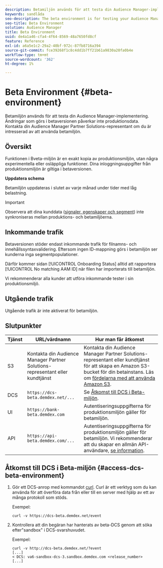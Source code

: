 ```yaml
---
description: Betamiljön används för att testa din Audience Manager-implementering. Ändringar som görs i betaversionen påverkar inte produktionsdata. Kontakta din Audience Manager Partner Solutions-representant om du är intresserad av att använda betamiljön.
keywords: sandlåda
seo-description: The beta environment is for testing your Audience Manager implementation. Changes made in beta do not affect production data. Contact your Audience Manager Partner Solutions representative if you're interested in using the beta environment.
seo-title: Beta Environment
solution: Audience Manager
title: Beta Environment
uuid: de4a1a46-cfa4-4f64-8569-48a7650fd8cf
feature: Reference
exl-id: a6a5e1c2-29a2-40bf-972c-87fb8716a394
source-git-commit: fce39268f1c8c4dd1b7ff21b61a9830a20fa0b4e
workflow-type: tm+mt
source-wordcount: '362'
ht-degree: 1%

---
```


# Beta Environment {#beta-environment}

Betamiljön används för att testa din Audience Manager-implementering. Ändringar som görs i betaversionen påverkar inte produktionsdata. Kontakta din Audience Manager Partner Solutions-representant om du är intresserad av att använda betamiljön.

## Översikt

Funktionen i Bveta-miljön är en exakt kopia av produktionsmiljön, utan några experimentella eller osläppliga funktioner. Dina inloggningsuppgifter från produktionsmiljön är giltiga i betaversionen.

**Uppdatera schema**

Betamiljön uppdateras i slutet av varje månad under tider med låg belastning.

>[!IMPORTANT]
>
>Observera att dina kunddata ([signaler, egenskaper och segment](https://experienceleague.adobe.com/docs/audience-manager/user-guide/reference/signal-trait-segment.html?lang=sv-SE)) inte synkroniseras mellan produktions- och betamiljöerna.

## Inkommande trafik

Betaversionen stöder endast inkommande trafik för filnamns- och innehållssyntaxvalidering. Eftersom ingen ID-mappning görs i betamiljön ser kunderna inga segmentpopulationer.

Därför kommer sidan [!UICONTROL Onboarding Status] alltid att rapportera [!UICONTROL No matching AAM ID] när filen har importerats till betamiljön.

Vi rekommenderar alla kunder att utföra inkommande tester i sin produktionsmiljö.

## Utgående trafik

Utgående trafik är inte aktiverat för betamiljön.

## Slutpunkter

| Tjänst | URL/värdnamn | Hur man får åtkomst |
|--- |--- | --- |
| S3 | Kontakta din Audience Manager Partner Solutions-representant eller kundtjänst | Kontakta din Audience Manager Partner Solutions-representant eller kundtjänst för att skapa en Amazon S3-bucket för din betainstans. Läs om [fördelarna med att använda Amazon S3](../reference/amazon-s3.md). |
| DCS | `https://dcs-beta.demdex.net/...` | Se [Åtkomst till DCS i Beta-miljön](../reference/beta-environment.md#access-dcs-beta-environment). |
| UI | `https://bank-beta.demdex.com` | Autentiseringsuppgifterna för produktionsmiljön gäller för betamiljön. |
| API | `https://api-beta.demdex.com/...` | Autentiseringsuppgifterna för produktionsmiljön gäller för betamiljön. Vi rekommenderar att du skapar en allmän API-användare, [se information](../api/rest-api-main/aam-api-getting-started.md#requirements). |

## Åtkomst till DCS i Beta-miljön {#access-dcs-beta-environment}

1. Gör ett DCS-anrop med kommandot [curl](https://curl.haxx.se/docs/manpage.html). Curl är ett verktyg som du kan använda för att överföra data från eller till en server med hjälp av ett av många protokoll som stöds.

   Exempel:

   `curl -v https://dcs-beta.demdex.net/event`

1. Kontrollera att din begäran har hanterats av beta-DCS genom att söka efter&quot;sandbox&quot; i DCS-svarshuvudet.

   Exempel:

   ```
   curl -v http://dcs-beta.demdex.net/?event
   [...]
   < DCS: va6-sandbox-dcs-3.sandbox.demdex.com <release_number>
   [...]
   ```

<!--

1. Determine the load balancer's endpoint IP addresses.

   Run the `dig`  [command](https://en.wikipedia.org/wiki/Dig_(command)) to determine the IP address of the nearest load balancer. The `dig` command queries the Domain Name System and returns the name and IP addresses of the [!DNL Audience Manager] [!UICONTROL Data Collection Servers (DCS)].

   ```
   dig dcs-beta.demdex.net
   ...
   dcs-sandbox-1754093861.us-east-1.elb.amazonaws.com. 60 IN A 52.87.15.51
   dcs-sandbox-1754093861.us-east-1.elb.amazonaws.com. 60 IN A 50.16.150.8
   dcs-sandbox-1754093861.us-east-1.elb.amazonaws.com. 60 IN A 52.2.228.100
   ```

2. Using one of the addresses in the above table, add a static DNS entry in the [!DNL /etc/hosts] file.

   On Windows, modify [!DNL c:\WINDOWS\system32\drivers\etc\hosts].

   For example:

   [!DNL 52.87.15.51 *`samplepartner`*.demdex.net]

   >[!NOTE]
   >
   >The addresses change occasionally, so you must keep your [!DNL /etc/hosts] file up to date.

   Additionally, if you need to set up ID synchronization, you must add a similar entry for [!DNL dpm.demdex.net.]

   [!DNL 52.87.15.51 dpm.demdex.net]. 

3. Make a DCS call, using the `curl` [command](https://curl.haxx.se/docs/manpage.html). Curl is a tool to transfer data from or to a server, using one of many supported protocols.

   For example:

   [!DNL https://<domain>/event?product=camera] 

4. Verify that your request was served by the beta DCS by looking for "sandbox" in the DCS response header.

   For example:

   ```
   curl -v https://dcs-beta.demdex.net/?event
   [...]
   < DCS: va6-sandbox-dcs-3.sandbox.demdex.com <release_number>
   [...]
   ```

   -->
